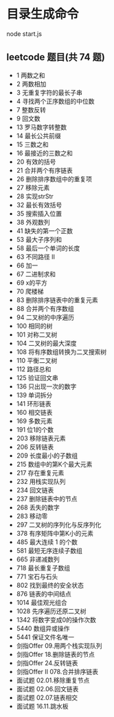 # 目录生成命令
node start.js

## leetcode 题目(共 74 题)

- 1 两数之和
- 2 两数相加
- 3 无重复字符的最长子串
- 4 寻找两个正序数组的中位数
- 7 整数反转
- 9 回文数
- 13 罗马数字转整数
- 14 最长公共前缀
- 15 三数之和
- 16 最接近的三数之和
- 20 有效的括号
- 21 合并两个有序链表
- 26 删除排序数组中的重复项
- 27 移除元素
- 28 实现strStr
- 32 最长有效括号
- 35 搜索插入位置
- 38 外观数列
- 41 缺失的第一个正数
- 53 最大子序列和
- 58 最后一个单词的长度
- 63 不同路径 II
- 66 加一
- 67 二进制求和
- 69 x的平方
- 70 爬楼梯
- 83 删除排序链表中的重复元素
- 88 合并两个有序数组
- 94 二叉树的中序遍历
- 100 相同的树
- 101 对称二叉树
- 104 二叉树的最大深度
- 108 将有序数组转换为二叉搜索树
- 110 平衡二叉树
- 112 路径总和
- 125 验证回文串
- 136 只出现一次的数字
- 139 单词拆分
- 141 环形链表
- 160 相交链表
- 169 多数元素
- 191 位1的个数
- 203 移除链表元素
- 206 反转链表
- 209 长度最小的子数组
- 215 数组中的第K个最大元素
- 217 存在重复元素
- 232 用栈实现队列
- 234 回文链表
- 237 删除链表中的节点
- 268 丢失的数字
- 283 移动零
- 297 二叉树的序列化与反序列化
- 378 有序矩阵中第K小的元素
- 485 最大连续 1 的个数
- 581 最短无序连续子数组
- 665 非递减数列
- 718 最长重复子数组
- 771 宝石与石头
- 802 找到最终的安全状态
- 876 链表的中间结点
- 1014 最佳观光组合
- 1028 先序遍历还原二叉树
- 1342 将数字变成0的操作次数
- 5440 数组异或操作
- 5441 保证文件名唯一
- 剑指Offer 09.用两个栈实现队列
- 剑指Offer 18.删除链表的节点
- 剑指Offer 24.反转链表
- 剑指Offer II 078.合并排序链表
- 面试题 02.01.移除重复节点
- 面试题 02.06.回文链表
- 面试题 02.07.链表相交
- 面试题 16.11.跳水板

